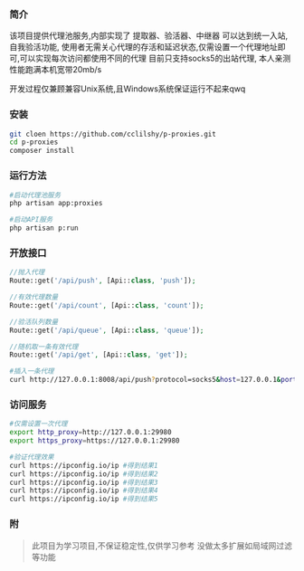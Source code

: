 ### 简介

该项目提供代理池服务,内部实现了 提取器、验活器、中继器
可以达到统一入站,自我验活功能,
使用者无需关心代理的存活和延迟状态,仅需设置一个代理地址即可,可以实现每次访问都使用不同的代理
目前只支持socks5的出站代理, 本人亲测性能跑满本机宽带20mb/s

开发过程仅兼顾兼容Unix系统,且Windows系统保证运行不起来qwq

### 安装

```bash
git cloen https://github.com/cclilshy/p-proxies.git 
cd p-proxies
composer install
```

### 运行方法

```bash
#启动代理池服务
php artisan app:proxies

#启动API服务
php artisan p:run
```

### 开放接口

```php
//抛入代理
Route::get('/api/push', [Api::class, 'push']);

//有效代理数量
Route::get('/api/count', [Api::class, 'count']);

//验活队列数量
Route::get('/api/queue', [Api::class, 'queue']);

//随机取一条有效代理
Route::get('/api/get', [Api::class, 'get']);
```

```bash
#插入一条代理
curl http://127.0.0.1:8008/api/push?protocol=socks5&host=127.0.0.1&port=1080
```

### 访问服务

```bash
#仅需设置一次代理
export http_proxy=http://127.0.0.1:29980
export https_proxy=https://127.0.0.1:29980

#验证代理效果
curl https://ipconfig.io/ip #得到结果1
curl https://ipconfig.io/ip #得到结果2
curl https://ipconfig.io/ip #得到结果3
curl https://ipconfig.io/ip #得到结果4
curl https://ipconfig.io/ip #得到结果5
```

### 附

> 此项目为学习项目,不保证稳定性,仅供学习参考
> 没做太多扩展如局域网过滤等功能


